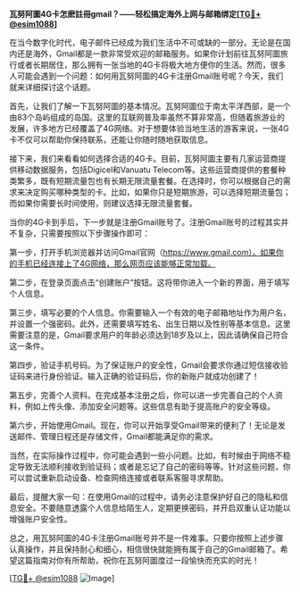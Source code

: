 **瓦努阿圖4G卡怎麽註冊gmail？——轻松搞定海外上网与邮箱绑定[[TG💪+ @esim1088](https://t.me/s/esim1088)]**

在当今数字化时代，电子邮件已经成为我们生活中不可或缺的一部分。无论是在国内还是海外，Gmail都是一款非常受欢迎的邮箱服务。如果你计划前往瓦努阿圖旅行或者长期居住，那么拥有一张当地的4G卡将极大地方便你的生活。然而，很多人可能会遇到一个问题：如何用瓦努阿圖的4G卡注册Gmail账号呢？今天，我们就来详细探讨这个话题。

首先，让我们了解一下瓦努阿圖的基本情况。瓦努阿圖位于南太平洋西部，是一个由83个岛屿组成的岛国。这里的互联网普及率虽然不算非常高，但随着旅游业的发展，许多地方已经覆盖了4G网络。对于想要体验当地生活的游客来说，一张4G卡不仅可以帮助你保持联系，还能让你随时随地获取信息。

接下来，我们来看看如何选择合适的4G卡。目前，瓦努阿圖主要有几家运营商提供移动数据服务，包括Digicel和Vanuatu Telecom等。这些运营商提供的套餐种类繁多，既有短期流量包也有长期无限流量套餐。在选择时，你可以根据自己的需求来决定购买哪种类型的卡。比如，如果你只是短期旅游，可以选择短期流量包；而如果你需要长时间使用，则建议选择无限流量套餐。

当你的4G卡到手后，下一步就是注册Gmail账号了。注册Gmail账号的过程其实并不复杂，只需要按照以下步骤操作即可：

第一步，打开手机浏览器并访问Gmail官网（https://www.gmail.com）。如果你的手机已经连接上了4G网络，那么网页应该能够正常加载。

第二步，在登录页面点击“创建账户”按钮。这将带你进入一个新的界面，用于填写个人信息。

第三步，填写必要的个人信息。你需要输入一个有效的电子邮箱地址作为用户名，并设置一个强密码。此外，还需要填写姓名、出生日期以及性别等基本信息。这里需要注意的是，Gmail要求用户的年龄必须达到18岁及以上，因此请确保自己符合这一条件。

第四步，验证手机号码。为了保证账户的安全性，Gmail会要求你通过短信接收验证码来进行身份验证。输入正确的验证码后，你的新账户就成功创建了！

第五步，完善个人资料。在完成基本注册之后，你可以进一步完善自己的个人资料，例如上传头像、添加安全问题等。这些信息有助于提高账户的安全等级。

第六步，开始使用Gmail。现在，你可以开始享受Gmail带来的便利了！无论是发送邮件、管理日程还是存储文件，Gmail都能满足你的需求。

当然，在实际操作过程中，你可能会遇到一些小问题。比如，有时候由于网络不稳定导致无法顺利接收到验证码；或者是忘记了自己的密码等等。针对这些问题，你可以尝试重新启动设备、检查网络连接或者联系客服寻求帮助。

最后，提醒大家一句：在使用Gmail的过程中，请务必注意保护好自己的隐私和信息安全。不要随意透露个人信息给陌生人，定期更换密码，并开启双重认证功能以增强账户安全性。

总之，用瓦努阿圖的4G卡注册Gmail账号并不是一件难事。只要你按照上述步骤认真操作，并且保持耐心和细心，相信很快就能拥有属于自己的Gmail邮箱了。希望这篇指南对你有所帮助，祝你在瓦努阿圖度过一段愉快而充实的时光！

[[TG💪+ @esim1088](https://t.me/s/esim1088) ![Image](https://i.postimg.cc/4NQfJmqS/Snipaste-2025-05-13-00-14-12.png)]